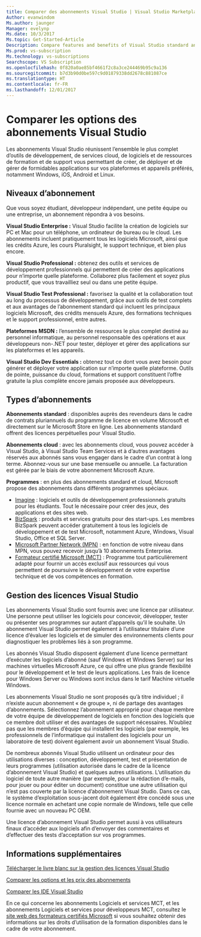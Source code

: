```yaml
---
title: Comparer des abonnements Visual Studio | Visual Studio Marketplace
Author: evanwindom
Ms.author: jaunger
Manager: evelynp
Ms.date: 10/3/2017
Ms.topic: Get-Started-Article
Description: Compare features and benefits of Visual Studio standard and cloud subscriptions
Ms.prod: vs-subscription
Ms.technology: vs-subscriptions
Searchscope: VS Subscription
ms.openlocfilehash: 0f820a0ae85bf4661f2c8a3ce244469b95c9a136
ms.sourcegitcommit: b7d3b90d0be597c9d01879338dd2678c881087ce
ms.translationtype: HT
ms.contentlocale: fr-FR
ms.lasthandoff: 12/01/2017
---
```

# <a name="compare-visual-studio-subscription-options"></a>Comparer les options des abonnements Visual Studio

Les abonnements Visual Studio réunissent l’ensemble le plus complet d’outils de développement, de services cloud, de logiciels et de ressources de formation et de support vous permettant de créer, de déployer et de gérer de formidables applications sur vos plateformes et appareils préférés, notamment Windows, iOS, Android et Linux. 

## <a name="subscription-levels"></a>Niveaux d’abonnement
Que vous soyez étudiant, développeur indépendant, une petite équipe ou une entreprise, un abonnement répondra à vos besoins. 

**Visual Studio Enterprise :** Visual Studio facilite la création de logiciels sur PC et Mac pour un téléphone, un ordinateur de bureau ou le cloud. Les abonnements incluent pratiquement tous les logiciels Microsoft, ainsi que les crédits Azure, les cours Pluralsight, le support technique, et bien plus encore.

**Visual Studio Professional :** obtenez des outils et services de développement professionnels qui permettent de créer des applications pour n’importe quelle plateforme. Collaborez plus facilement et soyez plus productif, que vous travailliez seul ou dans une petite équipe.

**Visual Studio Test Professional :** favorisez la qualité et la collaboration tout au long du processus de développement, grâce aux outils de test complets et aux avantages de l’abonnement standard qui incluent les principaux logiciels Microsoft, des crédits mensuels Azure, des formations techniques et le support professionnel, entre autres.

 **Plateformes MSDN :** l’ensemble de ressources le plus complet destiné au personnel informatique, au personnel responsable des opérations et aux développeurs non-.NET pour tester, déployer et gérer des applications sur les plateformes et les appareils.

**Visual Studio Dev Essentials :** obtenez tout ce dont vous avez besoin pour générer et déployer votre application sur n’importe quelle plateforme. Outils de pointe, puissance du cloud, formations et support constituent l’offre gratuite la plus complète encore jamais proposée aux développeurs.  

## <a name="subscription-types"></a>Types d’abonnements
**Abonnements standard** : disponibles auprès des revendeurs dans le cadre de contrats pluriannuels du programme de licence en volume Microsoft et directement sur le Microsoft Store en ligne.  Les abonnements standard offrent des licences perpétuelles pour Visual Studio. 

**Abonnements cloud** : avec les abonnements cloud, vous pouvez accéder à Visual Studio, à Visual Studio Team Services et à d’autres avantages réservés aux abonnés sans vous engager dans le cadre d’un contrat à long terme.  Abonnez-vous sur une base mensuelle ou annuelle. La facturation est gérée par le biais de votre abonnement Microsoft Azure. 

**Programmes** : en plus des abonnements standard et cloud, Microsoft propose des abonnements dans différents programmes spéciaux.

- [Imagine](https://imagine.microsoft.com/en-us/about) : logiciels et outils de développement professionnels gratuits pour les étudiants. Tout le nécessaire pour créer des jeux, des applications et des sites web.
- [BizSpark](https://bizspark.microsoft.com/About/Offers) : produits et services gratuits pour des start-ups.  Les membres BizSpark peuvent accéder gratuitement à tous les logiciels de développement et de test Microsoft, notamment Azure, Windows, Visual Studio, Office et SQL Server. 
- [Microsoft Partner Network (MPN)](https://partner.microsoft.com/en-us) : en fonction de votre niveau dans MPN, vous pouvez recevoir jusqu’à 10 abonnements Enterprise. 
- [Formateur certifié Microsoft (MCT)](https://www.microsoft.com/en-us/learning/mct-certification.aspx) : Programme tout particulièrement adapté pour fournir un accès exclusif aux ressources qui vous permettent de poursuivre le développement de votre expertise technique et de vos compétences en formation.

## <a name="visual-studio-licensing"></a>Gestion des licences Visual Studio
Les abonnements Visual Studio sont fournis avec une licence par utilisateur. Une personne peut utiliser les logiciels pour concevoir, développer, tester ou présenter ses programmes sur autant d’appareils qu’il le souhaite. Un abonnement Visual Studio permet également à l’utilisateur titulaire d’une licence d’évaluer les logiciels et de simuler des environnements clients pour diagnostiquer les problèmes liés à son programme.

Les abonnés Visual Studio disposent également d’une licence permettant d’exécuter les logiciels d’abonné (sauf Windows et Windows Server) sur les machines virtuelles Microsoft Azure, ce qui offre une plus grande flexibilité pour le développement et le test de leurs applications. Les frais de licence pour Windows Server ou Windows sont inclus dans le tarif Machine virtuelle Windows.

Les abonnements Visual Studio ne sont proposés qu’à titre individuel ; il n’existe aucun abonnement « de groupe », ni de partage des avantages d’abonnements.  Sélectionnez l’abonnement approprié pour chaque membre de votre équipe de développement de logiciels en fonction des logiciels que ce membre doit utiliser et des avantages de support nécessaires. N’oubliez pas que les membres d’équipe qui installent les logiciels (par exemple, les professionnels de l’informatique qui installent des logiciels pour un laboratoire de test) doivent également avoir un abonnement Visual Studio. 

De nombreux abonnés Visual Studio utilisent un ordinateur pour des utilisations diverses : conception, développement, test et présentation de leurs programmes (utilisation autorisée dans le cadre de la licence d’abonnement Visual Studio) et quelques autres utilisations. L’utilisation du logiciel de toute autre manière (par exemple, pour la rédaction d’e-mails, pour jouer ou pour éditer un document) constitue une autre utilisation qui n’est pas couverte par la licence d’abonnement Visual Studio. Dans ce cas, le système d’exploitation sous-jacent doit également être concédé sous une licence normale en achetant une copie normale de Windows, telle que celle fournie avec un nouveau PC OEM.

Une licence d’abonnement Visual Studio permet aussi à vos utilisateurs finaux d’accéder aux logiciels afin d’envoyer des commentaires et d’effectuer des tests d’acceptation sur vos programmes.

## <a name="additional-information"></a>Informations supplémentaires
[Télécharger le livre blanc sur la gestion des licences Visual Studio](https://www.microsoft.com/downloads/details.aspx?displaylang=en&FamilyID=2b1504e6-0bf1-46da-be0e-85cc792c6b9d)

[Comparer les options et les prix des abonnements](https://www.visualstudio.com/vs/pricing)

[Comparer les IDE Visual Studio](https://www.visualstudio.com/vs/compare/)

En ce qui concerne les abonnements Logiciels et services MCT, et les abonnements Logiciels et services pour développeurs MCT, consultez le [site web des formateurs certifiés Microsoft](https://www.microsoft.com/learning/en-us/mct-certification.aspx#item-ID0EFAAAAACA) si vous souhaitez obtenir des informations sur les droits d’utilisation de la formation disponibles dans le cadre de votre abonnement.  